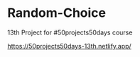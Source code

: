# Random-Choice

13th Project for #50projects50days course

https://50projects50days-13th.netlify.app/
